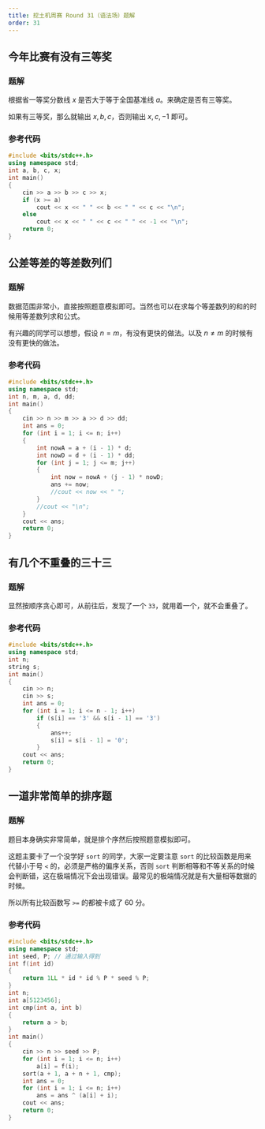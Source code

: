 ```yaml
---
title: 挖土机周赛 Round 31（语法场）题解
order: 31
---
```


## 今年比赛有没有三等奖

### 题解

根据省一等奖分数线 $x$ 是否大于等于全国基准线 $a$。来确定是否有三等奖。

如果有三等奖，那么就输出 $x,b,c$，否则输出 $x,c,-1$ 即可。

### 参考代码

```cpp
#include <bits/stdc++.h>
using namespace std;
int a, b, c, x;
int main()
{
    cin >> a >> b >> c >> x;
    if (x >= a)
        cout << x << " " << b << " " << c << "\n";
    else
        cout << x << " " << c << " " << -1 << "\n";
    return 0;
}
```

## 公差等差的等差数列们

### 题解

数据范围非常小，直接按照题意模拟即可。当然也可以在求每个等差数列的和的时候用等差数列求和公式。

有兴趣的同学可以想想，假设 $n=m$，有没有更快的做法。以及 $n\neq m$ 的时候有没有更快的做法。


### 参考代码

```cpp
#include <bits/stdc++.h>
using namespace std;
int n, m, a, d, dd;
int main()
{
    cin >> n >> m >> a >> d >> dd;
    int ans = 0;
    for (int i = 1; i <= n; i++)
    {
        int nowA = a + (i - 1) * d;
        int nowD = d + (i - 1) * dd;
        for (int j = 1; j <= m; j++)
        {
            int now = nowA + (j - 1) * nowD;
            ans += now;
            //cout << now << " ";
        }
        //cout << "\n";
    }
    cout << ans;
    return 0;
}
```

## 有几个不重叠的三十三

### 题解

显然按顺序贪心即可，从前往后，发现了一个 `33`，就用着一个，就不会重叠了。

### 参考代码

```cpp
#include <bits/stdc++.h>
using namespace std;
int n;
string s;
int main()
{
    cin >> n;
    cin >> s;
    int ans = 0;
    for (int i = 1; i <= n - 1; i++)
        if (s[i] == '3' && s[i - 1] == '3')
        {
            ans++;
            s[i] = s[i - 1] = '0';
        }
    cout << ans;
    return 0;
}
```

## 一道非常简单的排序题

### 题解

题目本身确实非常简单，就是排个序然后按照题意模拟即可。

这题主要卡了一个没学好 `sort` 的同学，大家一定要注意 `sort` 的比较函数是用来代替小于号 `<` 的，必须是严格的偏序关系，否则 `sort` 判断相等和不等关系的时候会判断错，这在极端情况下会出现错误。最常见的极端情况就是有大量相等数据的时候。

所以所有比较函数写 `>=` 的都被卡成了 $60$ 分。

### 参考代码

```cpp
#include <bits/stdc++.h>
using namespace std;
int seed, P; // 通过输入得到
int f(int id)
{
    return 1LL * id * id % P * seed % P;
}
int n;
int a[5123456];
int cmp(int a, int b)
{
    return a > b;
}
int main()
{
    cin >> n >> seed >> P;
    for (int i = 1; i <= n; i++)
        a[i] = f(i);
    sort(a + 1, a + n + 1, cmp);
    int ans = 0;
    for (int i = 1; i <= n; i++)
        ans = ans ^ (a[i] + i);
    cout << ans;
    return 0;
}
```

